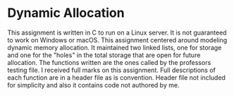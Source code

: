 # Dynamic Allocation
This assignment is written in C to run on a Linux server. It is not guaranteed to work on Windows or macOS.
This assignment centered around modeling dynamic memory allocation. It maintained two linked lists, one for storage and one for the "holes" in the total storage that are open for future allocation.
The functions written are the ones called by the professors testing file. I received full marks on this assignment. Full descriptions of each function are in a header file as is convention. Header file not included for simplicity and also it contains code not authored by me.